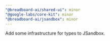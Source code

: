 ```yaml
---
"@breadboard-ai/shared-ui": minor
"@google-labs/core-kit": minor
"@breadboard-ai/jsandbox": minor
---
```


Add some infrastructure for types to JSandbox.
